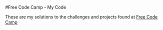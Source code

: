 #Free Code Camp - My Code   

These are my solutions to the challenges and projects found at [Free Code Camp](http://www.freecodecamp)
